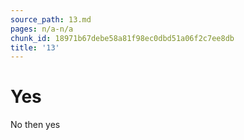 ```yaml
---
source_path: 13.md
pages: n/a-n/a
chunk_id: 18971b67debe58a81f98ec0dbd51a06f2c7ee8db
title: '13'
---
```

# Yes

No then yes
